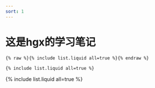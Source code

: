 ```yaml
---
sort: 1
---
```


# 这是hgx的学习笔记



```
{% raw %}{% include list.liquid all=true %}{% endraw %}

{% include list.liquid all=true %}
```




{% include list.liquid all=true %}

